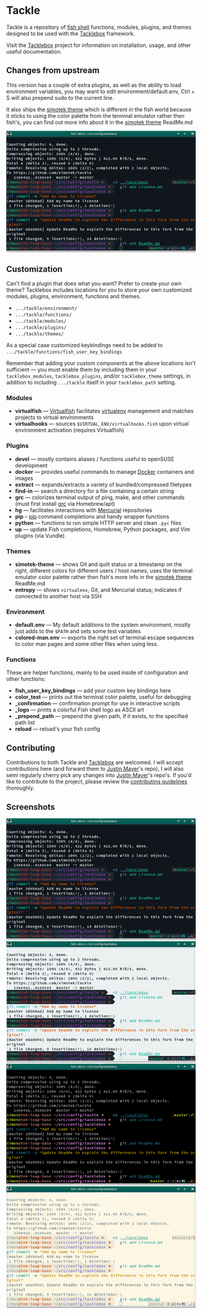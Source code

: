 # Tackle

Tackle is a repository of [fish shell][] functions, modules, plugins, and themes designed to be used with the [Tacklebox][] framework.

Visit the [Tacklebox][] project for information on installation, usage, and other useful documentation.

## Changes from upstream
This version has a couple of extra plugins, as well as the ability to load environment variables, you may want to edit environment/default.env, Ctrl + S will also prepend sudo to the current line.

It also ships the [simotek theme][] which is different in the fish world because it sticks to using the color palette from the terminal emulator rather then fish's, you can find out more info about it in the [simotek theme][] ReadMe.md

![Default](themes/simotek/screenshots/default.png)


## Customization

Can't find a plugin that does what you want? Prefer to create your own theme? Tacklebox includes locations for you to store your own customized modules, plugins, environment, functions and themes.

* `.../tackle/environment/`
* `.../tackle/functions/`
* `.../tackle/modules/`
* `.../tackle/plugins/`
* `.../tackle/themes/`

As a special case customized keybindings need to be added to `.../tackle/functions/fish_user_key_bindings`

Remember that adding your custom components at the above locations isn't sufficient — you must enable them by including them in your `tacklebox_modules`, `tacklebox_plugins`, and/or `tacklebox_theme` settings, in addition to including `.../tackle` itself in your `tacklebox_path` setting.

### Modules

- **virtualfish** — [Virtualfish][] facilitates [virtualenv][] management and matches projects to virtual environments
- **virtualhooks** — sources `$VIRTUAL_ENV/virtualhooks.fish` upon virtual environment activation (requires Virtualfish)

### Plugins
- **devel** — mostly contains aliases / functions useful to openSUSE development
- **docker** — provides useful commands to manage [Docker][] containers and images
- **extract** — expands/extracts a variety of bundled/compressed filetypes
- **find-in** — search a directory for a file containing a certain string
- **grc** — colorizes terminal output of ping, make, and other commands (must first install [grc][] via Homebrew/apt)
- **hg** — facilitates interactions with [Mercurial][] repositories
- **pip** – [pip][] command completions and handy wrapper functions
- **python** — functions to run simple HTTP server and clean `.pyc` files
- **up** — update Fish completions, Homebrew, Python packages, and Vim plugins (via Vundle)

### Themes
- **simotek-theme** — shows Git and quilt status or a timestamp on the right, different colors for different users / host names, uses the terminal emulator color palette rather then fish's more info in the [simotek theme][] ReadMe.md
- **entropy** — shows `virtualenv`, Git, and Mercurial status; indicates if connected to another host via SSH

### Environment
- **default.env** — My default additions to the system environment, mostly just adds to the `$PATH` and sets some test variables
- **colored-man.env** — exports the right set of terminal escape sequences to color man pages and some other files when using less.

### Functions

These are helper functions, mainly to be used inside of configuration and other functions:

- **fish_user_key_bindings** — add your custom key bindings here
- **color_test** — prints out the terminal color palette, useful for debugging
- **_confirmation** — confirmation prompt for use in interactive scripts
- **_logo** — prints a colorful Fish shell logo as ASCII art
- **_prepend_path** — prepend the given path, if it exists, to the specified path list
- **reload** — reload's your fish config


## Contributing

Contributions to both Tackle and [Tacklebox][] are welcomed. I will accept contributions here (and forward them to [Justin Mayer][]'s repo), I will also semi regularly cherry pick any changes into [Justin Mayer][]'s repo's. If you'd like to contribute to the project, please review the [contributing guidelines][] thoroughly.

## Screenshots
![Default](themes/simotek/screenshots/default.png)
![Default Light](themes/simotek/screenshots/default-light.png)
![Solarized](themes/simotek/screenshots/solarized.png)
![Solarized Light](themes/simotek/screenshots/solarized-light.png)


[contributing guidelines]: https://github.com/justinmayer/tackle/blob/master/Contributing.md
[docker]: http://www.docker.com/
[fish shell]: http://fishshell.com/
[grc]: http://korpus.juls.savba.sk/~garabik/software/grc.html
[Justin Mayer]: http://justinmayer.com/
[Mercurial]: http://mercurial.selenic.com/
[pip]: http://pip.readthedocs.org/
[simotek theme]: https://github.com/simotek/tackle/tree/master/themes/simotek
[Tacklebox]: https://github.com/simotek/tacklebox
[virtualenv]: http://virtualenv.readthedocs.org/
[Virtualfish]: https://github.com/adambrenecki/virtualfish
